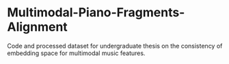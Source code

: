 # Multimodal-Piano-Fragments-Alignment
Code and processed dataset for undergraduate thesis on the consistency of  embedding space for multimodal music features.
